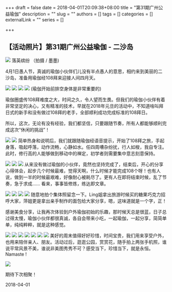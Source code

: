 +++
draft = false
date = 2018-04-01T20:09:38+08:00
title = "第31期广州公益瑜伽"
description = ""
slug = ""
authors = []
tags = []
categories = []
externalLink = ""
series = []

+++

## **【活动照片】第31期广州公益瑜伽 - 二沙岛**

![](https://oss.coolmoe.com/wp-content/uploads202406062112467.jpg)
落英缤纷 （拍摄 / 墨墨)

4月1日愚人节，真诚的瑜伽小伙伴们儿没有半点愚人的意思，相约来到美丽的二沙岛，准备用瑜伽经108拜来迎接人间四月天。

![](https://oss.coolmoe.com/wp-content/uploads202406062112468.jpg)
![](https://oss.coolmoe.com/wp-content/uploads202406062112469.jpg)
![](https://oss.coolmoe.com/wp-content/uploads202406062112470.jpg)
![](https://oss.coolmoe.com/wp-content/uploads202406062112471.jpg)
(瑜伽开始前排空身体是非常重要的)

瑜伽圈盛传108拜难度之大，时间之久，令人望而生畏。但我们的瑜伽小伙伴有着非常坚定的决心，又有精准的技术，早就在2018年元旦的活动中，不知道啥叫拜日式的新手和没有做过108拜的老手，全部顺利成功完成标准的108拜日。

所以，这次，无论有没有经验，我们都坚信，只要跟随节奏，所有人都能够顺利完成这次“休闲的挑战”！

![](https://oss.coolmoe.com/wp-content/uploads202406062112472.jpg)
![](https://oss.coolmoe.com/wp-content/uploads202406062112473.jpg)
简单热身和说明后，我们就跟随瑜伽经语音提示，开始了108拜之旅，手起身落，吸起呼落，动作流畅，心静如水。任四周嘈杂纷扰，行人如梭，我自专注。此时，修行高的人能够做到移动中的禅定，初学者则需要集中意志刻意保持。

![](https://oss.coolmoe.com/wp-content/uploads202406062112474.jpg)
![](https://oss.coolmoe.com/wp-content/uploads202406062112475.jpg)
![](https://oss.coolmoe.com/wp-content/uploads202406062112476.jpg)
从来没有做过瑜伽的小伙伴，竟然也坚持完成了，结束后，开心的分享心得体会，起步几个时候最难，觉得天啊，什么时候才能完成108个呀！也有人说，做到一半的时候最艰难，好像耐心被耗尽了。更有人在即将结束时候，乱了节奏，急于求成…… 看来，事事皆修炼，练达即文章。

![](https://oss.coolmoe.com/wp-content/uploads202406062112477.jpg)
![](https://oss.coolmoe.com/wp-content/uploads202406062112478.jpg)
![](https://oss.coolmoe.com/wp-content/uploads202406062112479.jpg)
![](https://oss.coolmoe.com/wp-content/uploads202406062112480.jpg)
随意地拍个集体照留念一下。Ling姐拿出旅游时候买的糖果巧克力招呼大家，萍姐更是拿出亲手制作的面包给大家分享，嗯，这味道就是一个字，正！

感谢美食分享，让我再次体验到户外瑜伽初始的乐趣，那时候天总是很蓝，日子总过得太慢，瑜伽小伙伴都很真诚，各自会带来小吃，一起瑜伽，一起分享，简简单单，纯纯粹粹，就是这种感觉。

![](https://oss.coolmoe.com/wp-content/uploads202406062112481.jpg)
![](https://oss.coolmoe.com/wp-content/uploads202406062112482.jpg)
![](https://oss.coolmoe.com/wp-content/uploads202406062112483.jpg)
![](https://oss.coolmoe.com/wp-content/uploads202406062112484.jpg)
![](https://oss.coolmoe.com/wp-content/uploads202406062112485.jpg)
![](https://oss.coolmoe.com/wp-content/uploads202406062112486.jpg)
![](https://oss.coolmoe.com/wp-content/uploads202406062112487.jpg)
美好的周末值得好好珍惜，时间宝贵，我们用来享受户外，也用来陪伴亲人、朋友。活动过后，逛逛公园，赏赏花，随手拍上两张手机照，谁说平常风景不美，谁说非美图秀秀不可？感受当下，珍惜当下，就是永恒。 Namaste !

![](https://oss.coolmoe.com/wp-content/uploads202406062112488.jpg)

期待下次相聚！

2018-04-01